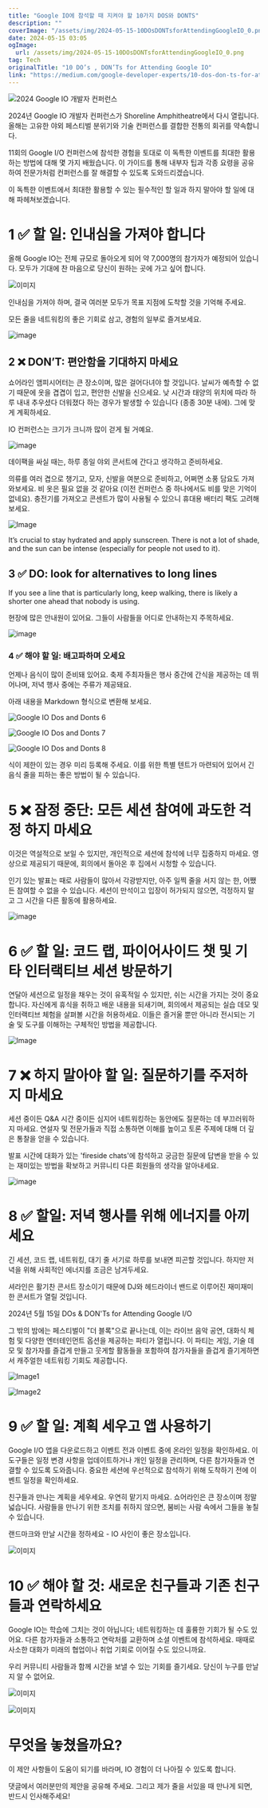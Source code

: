 ```yaml
---
title: "Google IO에 참석할 때 지켜야 할 10가지 DOS와 DONTS"
description: ""
coverImage: "/assets/img/2024-05-15-10DOsDONTsforAttendingGoogleIO_0.png"
date: 2024-05-15 03:05
ogImage: 
  url: /assets/img/2024-05-15-10DOsDONTsforAttendingGoogleIO_0.png
tag: Tech
originalTitle: "10 DO’s , DON’Ts for Attending Google IO"
link: "https://medium.com/google-developer-experts/10-dos-don-ts-for-attending-google-io-4462f3f56df6"
---
```



![2024 Google IO 개발자 컨퍼런스](/assets/img/2024-05-15-10DOsDONTsforAttendingGoogleIO_0.png)

2024년 Google IO 개발자 컨퍼런스가 Shoreline Amphitheatre에서 다시 열립니다. 올해는 고유한 야외 페스티벌 분위기와 기술 컨퍼런스를 결합한 전통의 회귀를 약속합니다.

11회의 Google I/O 컨퍼런스에 참석한 경험을 토대로 이 독특한 이벤트를 최대한 활용하는 방법에 대해 몇 가지 배웠습니다. 이 가이드를 통해 내부자 팁과 각종 요령을 공유하여 전문가처럼 컨퍼런스를 잘 해결할 수 있도록 도와드리겠습니다.

이 독특한 이벤트에서 최대한 활용할 수 있는 필수적인 할 일과 하지 말아야 할 일에 대해 파헤쳐보겠습니다.



# 1 ✅ 할 일: 인내심을 가져야 합니다

올해 Google IO는 전체 규모로 돌아오게 되어 약 7,000명의 참가자가 예정되어 있습니다. 모두가 기대에 찬 마음으로 당신이 원하는 곳에 가고 싶어 합니다.

![이미지](/assets/img/2024-05-15-10DOsDONTsforAttendingGoogleIO_1.png)

인내심을 가져야 하며, 결국 여러분 모두가 목표 지점에 도착할 것을 기억해 주세요.



모든 줄을 네트워킹의 좋은 기회로 삼고, 경험의 일부로 즐겨보세요.

![image](/assets/img/2024-05-15-10DOsDONTsforAttendingGoogleIO_2.png)

## 2 ❌ DON’T: 편안함을 기대하지 마세요

쇼어라인 앰피시어터는 큰 장소이며, 많은 걸어다녀야 할 것입니다. 날씨가 예측할 수 없기 때문에 옷을 겹겹이 입고, 편안한 신발을 신으세요. 낮 시간과 태양의 위치에 따라 하루 내내 추우셨다 더워졌다 하는 경우가 발생할 수 있습니다 (종종 30분 내에). 그에 맞게 계획하세요.



IO 컨퍼런스는 크기가 크니까 많이 걷게 될 거예요.

![image](/assets/img/2024-05-15-10DOsDONTsforAttendingGoogleIO_3.png)

데이팩을 싸실 때는, 하루 종일 야외 콘서트에 간다고 생각하고 준비하세요.

의류를 여러 겹으로 챙기고, 모자, 신발을 여분으로 준비하고, 어쩌면 소풍 담요도 가져와보세요. 비 옷은 필요 없을 것 같아요 (이전 컨퍼런스 중 하나에서도 비를 맞은 기억이 없네요). 충전기를 가져오고 콘센트가 많이 사용될 수 있으니 휴대용 배터리 팩도 고려해보세요.




![Image](/assets/img/2024-05-15-10DOsDONTsforAttendingGoogleIO_4.png)

It’s crucial to stay hydrated and apply sunscreen. There is not a lot of shade, and the sun can be intense (especially for people not used to it).

## 3 ✅ DO: look for alternatives to long lines

If you see a line that is particularly long, keep walking, there is likely a shorter one ahead that nobody is using.




현장에 많은 안내원이 있어요. 그들이 사람들을 어디로 안내하는지 주목하세요.

![image](/assets/img/2024-05-15-10DOsDONTsforAttendingGoogleIO_5.png)

### 4 ✅ 해야 할 일: 배고파하며 오세요

언제나 음식이 많이 준비돼 있어요. 축제 주최자들은 행사 중간에 간식을 제공하는 데 뛰어나며, 저녁 행사 중에는 주류가 제공돼요.



아래 내용을 Markdown 형식으로 변환해 보세요.


![Google IO Dos and Donts 6](/assets/img/2024-05-15-10DOsDONTsforAttendingGoogleIO_6.png)

![Google IO Dos and Donts 7](/assets/img/2024-05-15-10DOsDONTsforAttendingGoogleIO_7.png)

![Google IO Dos and Donts 8](/assets/img/2024-05-15-10DOsDONTsforAttendingGoogleIO_8.png)

식이 제한이 있는 경우 미리 등록해 주세요. 이를 위한 특별 텐트가 마련되어 있어서 긴 음식 줄을 피하는 좋은 방법이 될 수 있습니다.




# 5 ❌ **잠정 중단**: 모든 세션 참여에 과도한 걱정 하지 마세요

이것은 역설적으로 보일 수 있지만, 개인적으로 세션에 참석에 너무 집중하지 마세요. 영상으로 제공되기 때문에, 회의에서 돌아온 후 집에서 시청할 수 있습니다.

인기 있는 발표는 때로 사람들이 많아서 각광받지만, 아주 일찍 줄을 서지 않는 한, 어쨌든 참여할 수 없을 수 있습니다. 세션이 만석이고 입장이 허가되지 않으면, 걱정하지 말고 그 시간을 다른 활동에 활용하세요.

![image](/assets/img/2024-05-15-10DOsDONTsforAttendingGoogleIO_9.png)



# 6 ✅ 할 일: 코드 랩, 파이어사이드 챗 및 기타 인터랙티브 세션 방문하기

연달아 세션으로 일정을 채우는 것이 유혹적일 수 있지만, 쉬는 시간을 가지는 것이 중요합니다. 자신에게 휴식을 취하고 배운 내용을 되새기며, 회의에서 제공되는 실습 데모 및 인터랙티브 체험을 살펴볼 시간을 허용하세요. 이들은 즐거울 뿐만 아니라 전시되는 기술 및 도구를 이해하는 구체적인 방법을 제공합니다.

![Image](/assets/img/2024-05-15-10DOsDONTsforAttendingGoogleIO_10.png)

# 7 ❌ 하지 말아야 할 일: 질문하기를 주저하지 마세요



세션 중이든 Q&A 시간 중이든 심지어 네트워킹하는 동안에도 질문하는 데 부끄러워하지 마세요. 연설자 및 전문가들과 직접 소통하면 이해를 높이고 토론 주제에 대해 더 깊은 통찰을 얻을 수 있습니다.

발표 시간에 대화가 있는 'fireside chats'에 참석하고 궁금한 질문에 답변을 받을 수 있는 재미있는 방법을 확보하고 커뮤니티 다른 회원들의 생각을 알아내세요.

![image](/assets/img/2024-05-15-10DOsDONTsforAttendingGoogleIO_11.png)

# 8 ✅ 할일: 저녁 행사를 위해 에너지를 아끼세요



긴 세션, 코드 랩, 네트워킹, 대기 줄 서기로 하루를 보내면 피곤할 것입니다. 하지만 저녁을 위해 사회적인 에너지를 조금은 남겨두세요.

셔라인은 활기찬 콘서트 장소이기 때문에 DJ와 헤드라이너 밴드로 이루어진 재미재미한 콘서트가 열릴 것입니다.

2024년 5월 15일 DOs & DON'Ts for Attending Google I/O

그 밖의 밤에는 페스티벌이 "더 블록"으로 끝나는데, 이는 라이브 음악 공연, 대화식 체험 및 다양한 엔터테인먼트 옵션을 제공하는 파티가 열립니다. 이 파티는 게임, 기술 데모 및 참가자를 즐겁게 만들고 웃게할 활동들을 포함하여 참가자들을 즐겁게 즐기게하면서 캐주얼한 네트워킹 기회도 제공합니다.




![Image1](/assets/img/2024-05-15-10DOsDONTsforAttendingGoogleIO_13.png)

![Image2](/assets/img/2024-05-15-10DOsDONTsforAttendingGoogleIO_14.png)

# 9 ✅ 할 일: 계획 세우고 앱 사용하기

Google I/O 앱을 다운로드하고 이벤트 전과 이벤트 중에 온라인 일정을 확인하세요. 이 도구들은 일정 변경 사항을 업데이트하거나 개인 일정을 관리하며, 다른 참가자들과 연결할 수 있도록 도와줍니다. 중요한 세션에 우선적으로 참석하기 위해 도착하기 전에 이벤트 일정을 확인하세요.




친구들과 만나는 계획을 세우세요. 우연히 맡기지 마세요. 쇼어라인은 큰 장소이며 정말 넓습니다. 사람들을 만나기 위한 조치를 취하지 않으면, 붐비는 사람 속에서 그들을 놓칠 수 있습니다.

랜드마크와 만날 시간을 정하세요 - IO 사인이 좋은 장소입니다.

![이미지](/assets/img/2024-05-15-10DOsDONTsforAttendingGoogleIO_15.png)

# 10 ✅ 해야 할 것: 새로운 친구들과 기존 친구들과 연락하세요



Google IO는 학습에 그치는 것이 아닙니다; 네트워킹하는 데 훌륭한 기회가 될 수도 있어요. 다른 참가자들과 소통하고 연락처를 교환하며 소셜 이벤트에 참석하세요. 때때로 사소한 대화가 미래의 협업이나 취업 기회로 이어질 수도 있으니까요.

우리 커뮤니티 사람들과 함께 시간을 보낼 수 있는 기회를 즐기세요. 당신이 누구를 만날지 알 수 없어요.

![이미지](/assets/img/2024-05-15-10DOsDONTsforAttendingGoogleIO_16.png)

![이미지](/assets/img/2024-05-15-10DOsDONTsforAttendingGoogleIO_17.png)



# 무엇을 놓쳤을까요?

이 제안 사항들이 도움이 되기를 바라며, IO 경험이 더 나아질 수 있도록 합니다.

댓글에서 여러분만의 제안을 공유해 주세요. 그리고 제가 줄을 서있을 때 만나게 되면, 반드시 인사해주세요!